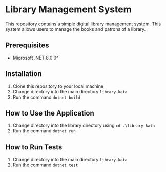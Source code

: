 # Library Management System

This repository contains a simple digital library management system. This system allows users to manage the books and patrons of a library.

## Prerequisites
- Microsoft .NET 8.0.0^

## Installation
1. Clone this repository to your local machine
2. Change directory into the main directory `library-kata`
3. Run the command `dotnet build`

## How to Use the Application
1. Change directory into the library directory using `cd .\library-kata`
2. Run the command `dotnet run`

## How to Run Tests
1. Change directory into the main directory `library-kata`
2. Run the command `dotnet test`